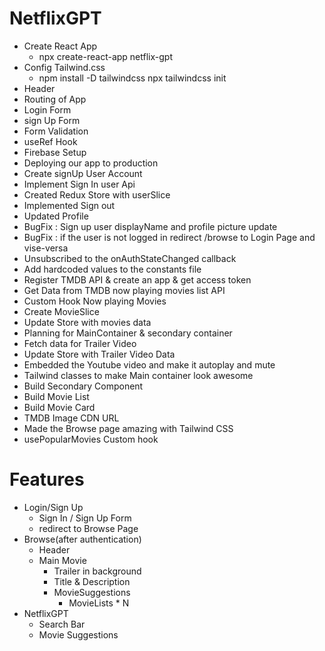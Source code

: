 # NetflixGPT
- Create React App
  - npx create-react-app netflix-gpt
- Config Tailwind.css
  - npm install -D tailwindcss
    npx tailwindcss init
- Header
- Routing of App
- Login Form
- sign Up Form
- Form Validation
- useRef Hook
- Firebase Setup
- Deploying our app to production
- Create signUp User Account
- Implement Sign In user Api
- Created Redux Store with userSlice
- Implemented Sign out
- Updated Profile
- BugFix : Sign up user displayName and profile picture update
- BugFix : if the user is not logged in redirect /browse to Login Page and vise-versa
- Unsubscribed to the onAuthStateChanged callback
- Add hardcoded values to the constants file
- Register TMDB API & create an app & get access token
- Get Data from TMDB now playing movies list API
- Custom Hook Now playing Movies
- Create MovieSlice
- Update Store with movies data
- Planning for MainContainer & secondary container
- Fetch data for Trailer Video
- Update Store with Trailer Video Data
- Embedded the Youtube video and make it autoplay and mute
- Tailwind classes to make Main container look awesome
- Build Secondary Component
- Build Movie List
- Build Movie Card
- TMDB Image CDN URL
- Made the Browse page amazing with Tailwind CSS
- usePopularMovies Custom hook


# Features
- Login/Sign Up
   - Sign In / Sign Up Form
   - redirect to Browse Page
- Browse(after authentication)
   - Header
   - Main Movie
       - Trailer in background
       - Title & Description
       - MovieSuggestions
          - MovieLists * N
- NetflixGPT
    - Search Bar
    - Movie Suggestions      
